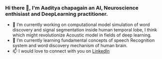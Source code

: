 ### Hi there 👋, I'm Aaditya chapagain an AI, Neuroscience enthisiast and DeepLearning practitioner.

<!--
**aadityachapagain/aadityachapagain** is a ✨ _special_ ✨ repository because its `README.md` (this file) appears on your GitHub profile.

Here are some ideas to get you started:
-->
- 🔭 I’m currently working on computational model simulation of word discovery and signal segmentation inside human temporal lobe, I think which might revolutionize Acoustic model in fields of deep learning. 
- 🌱 I’m currently learning fundamental concepts of speech Recognition system and word discovery mechanism of human brain.
- 📫 I would love to connect with you on [LinkedIn](https://www.linkedin.com/in/aaditya-chapagain-b5170a104/)
<!-- - ⚡ Fun fact: ... -->
